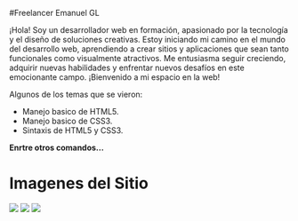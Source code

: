 #Freelancer Emanuel GL

<p>
¡Hola! Soy un desarrollador web en formación, apasionado por la tecnología y el diseño de soluciones creativas. Estoy iniciando mi camino en el mundo del desarrollo web, aprendiendo a crear sitios y aplicaciones que sean tanto funcionales como visualmente atractivos. Me entusiasma seguir creciendo, adquirir nuevas habilidades y enfrentar nuevos desafíos en este emocionante campo. ¡Bienvenido a mi espacio en la web!
</p>

Algunos de los temas que se vieron:
- Manejo basico de HTML5.
- Manejo basico de CSS3.
- Sintaxis de HTML5 y CSS3.

**Enrtre otros comandos...**

# Imagenes del Sitio

![](https://emanuelgonzalede.github.io/img/Pantalla%20de%20inicio.png)
![](https://emanuelgonzalede.github.io/img/Mis_servicios.png)
![](https://emanuelgonzalede.github.io/img/Formulario.png)
